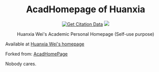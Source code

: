 
<h1 align="center">
AcadHomepage of Huanxia
</h1>

<div align="center">

[![Get Citation Data](https://github.com/hweifluids/academicpage-dev1/actions/workflows/google_scholar_crawler.yaml/badge.svg)](https://github.com/hweifluids/academicpage-dev1/actions/workflows/google_scholar_crawler.yaml)
[![](https://img.shields.io/github/license/RayeRen/acad-homepage.github.io)](https://github.com/RayeRen/acad-homepage.github.io/blob/main/LICENSE)  
</div>

<p align="center">Huanxia Wei's Academic Personal Homepage (Self-use purpose)</p>

Available at [Huanxia Wei's homepage](https://cfd.autos)

Forked from: [AcadHomePage](https://github.com/RayeRen)

Nobody cares.
